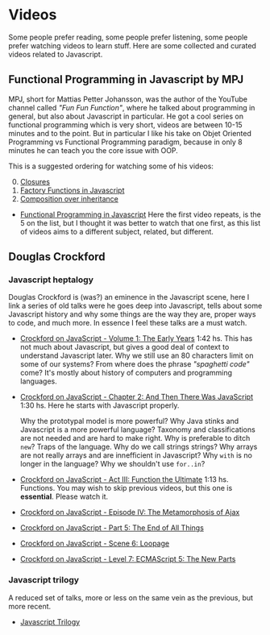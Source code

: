 # Videos

Some people prefer reading, some people prefer listening, some people prefer watching videos to learn stuff.
Here are some collected and curated videos related to Javascript.

## Functional Programming in Javascript by MPJ

MPJ, short for Mattias Petter Johansson, was the author of the YouTube channel called _"Fun Fun Function"_, where he talked about programming in general, but also about Javascript in particular. He got a cool series on functional programming which is very short, videos are between 10-15 minutes and to the point. But in particular I like his take on Objet Oriented Programming vs Functional Programming paradigm, because in only 8 minutes he can teach you the core issue with OOP.

This is a suggested ordering for watching some of his videos:

0. [Closures](https://www.youtube.com/watch?v=CQqwU2Ixu-U)
1. [Factory Functions in Javascript](https://www.youtube.com/watch?v=ImwrezYhw4w)
2. [Composition over inheritance](https://www.youtube.com/watch?v=wfMtDGfHWpA)

- [Functional Programming in Javascript](https://www.youtube.com/watch?v=BMUiFMZr7vk&list=PL0zVEGEvSaeEd9hlmCXrk5yUyqUag-n84)
  Here the first video repeats, is the 5 on the list, but I thought it was better to watch that one first, as this list of videos aims to a different subject, related, but different.

## Douglas Crockford

### Javascript heptalogy

Douglas Crockford is (was?) an eminence in the Javascript scene, here I link a series of old talks were he goes deep into Javascript, tells about some Javascript history and why some things are the way they are, proper ways to code, and much more. In essence I feel these talks are a must watch.

- [Crockford on JavaScript - Volume 1: The Early Years](https://www.youtube.com/watch?v=JxAXlJEmNMg) 1:42 hs.
  This has not much about Javascript, but gives a good deal of context to understand Javascript later. Why we still use an 80 characters limit on some of our systems? From where does the phrase _"spaghetti code"_ come? It's mostly about history of computers and programming languages.

- [Crockford on JavaScript - Chapter 2: And Then There Was JavaScript](https://www.youtube.com/watch?v=RO1Wnu-xKoY) 1:30 hs.
  Here he starts with Javascript properly.

  Why the prototypal model is more powerful? Why Java stinks and Javascript is a more powerful language? Taxonomy and classifications are not needed and are hard to make right. Why is preferable to ditch `new`? Traps of the language. Why do we call strings strings? Why arrays are not really arrays and are innefficient in Javascript? Why `with` is no longer in the language? Why we shouldn't use `for..in`?

- [Crockford on JavaScript - Act III: Function the Ultimate](https://www.youtube.com/watch?v=ya4UHuXNygM) 1:13 hs.
  Functions.
  You may wish to skip previous videos, but this one is **essential**. Please watch it.

- [Crockford on JavaScript - Episode IV: The Metamorphosis of Ajax](https://www.youtube.com/watch?v=Fv9qT9joc0M)

- [Crockford on JavaScript - Part 5: The End of All Things](https://www.youtube.com/watch?v=47Ceot8yqeI)

- [Crockford on JavaScript - Scene 6: Loopage](https://www.youtube.com/watch?v=QgwSUtYSUqA)

- [Crockford on JavaScript - Level 7: ECMAScript 5: The New Parts](https://www.youtube.com/watch?v=UTEqr0IlFKY)

### Javascript trilogy

A reduced set of talks, more or less on the same vein as the previous, but more recent.

- [Javascript Trilogy](https://www.youtube.com/playlist?list=PL5586336C26BDB324)

